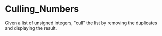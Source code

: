 # Culling_Numbers
Given a list of unsigned integers, "cull" the list by removing the duplicates and displaying the result.
